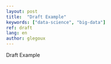 ```yaml
---
layout: post
title:  "Draft Example"
keywords: ["data-science", "big-data"]
ref: draft
lang: en
author: glegoux
---
```


Draft Example

